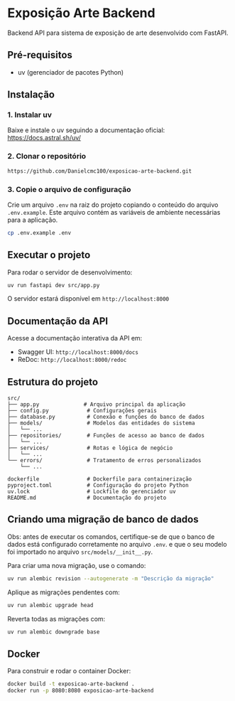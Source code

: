 # Exposição Arte Backend

Backend API para sistema de exposição de arte desenvolvido com FastAPI.

## Pré-requisitos

- uv (gerenciador de pacotes Python)

## Instalação

### 1. Instalar uv

Baixe e instale o uv seguindo a documentação oficial:
https://docs.astral.sh/uv/

### 2. Clonar o repositório
```bash
https://github.com/Danielcmc100/exposicao-arte-backend.git
```

### 3. Copie o arquivo de configuração
Crie um arquivo `.env` na raiz do projeto copiando o conteúdo do arquivo `.env.example`. Este arquivo contém as variáveis de ambiente necessárias para a aplicação.

```bash
cp .env.example .env
```


## Executar o projeto

Para rodar o servidor de desenvolvimento:

```bash
uv run fastapi dev src/app.py
```

O servidor estará disponível em `http://localhost:8000`

## Documentação da API

Acesse a documentação interativa da API em:
- Swagger UI: `http://localhost:8000/docs`
- ReDoc: `http://localhost:8000/redoc`

## Estrutura do projeto
```
src/
├── app.py              # Arquivo principal da aplicação
├── config.py            # Configurações gerais
├── database.py          # Conexão e funções do banco de dados
├── models/              # Modelos das entidades do sistema
│   └── ...
├── repositories/        # Funções de acesso ao banco de dados
│   └── ...
├── services/            # Rotas e lógica de negócio
│   └── ...
└── errors/              # Tratamento de erros personalizados
    └── ...

dockerfile               # Dockerfile para containerização
pyproject.toml           # Configuração do projeto Python
uv.lock                  # Lockfile do gerenciador uv
README.md                # Documentação do projeto
```

## Criando uma migração de banco de dados

Obs: antes de executar os comandos, certifique-se de que o banco de dados está configurado corretamente no arquivo `.env`. e que o seu modelo foi importado no arquivo `src/models/__init__.py`.

Para criar uma nova migração, use o comando:

```bash
uv run alembic revision --autogenerate -m "Descrição da migração"
```

Aplique as migrações pendentes com:

```bash
uv run alembic upgrade head
```
Reverta todas as migrações com:

```bash
uv run alembic downgrade base
```

## Docker
Para construir e rodar o container Docker:
```bash
docker build -t exposicao-arte-backend .
docker run -p 8080:8080 exposicao-arte-backend
```